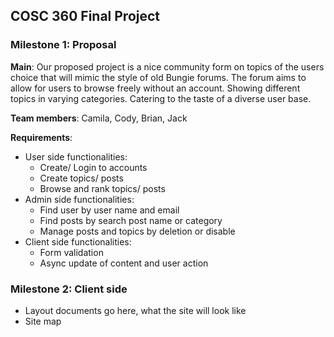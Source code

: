## COSC 360 Final Project

### Milestone 1: Proposal
**Main**: Our proposed project is a nice community form on topics of the users choice that will mimic the style of old Bungie forums. The forum aims to allow for users to browse freely without an account. Showing different topics in varying categories. Catering to the taste of a diverse user base.

**Team members**: Camila, Cody, Brian, Jack

**Requirements**:
- User side functionalities:
  - Create/ Login to accounts
  - Create topics/ posts
  - Browse and rank topics/ posts
- Admin side functionalities:
  - Find user by user name and email
  - Find posts by search post name or category
  - Manage posts and topics by deletion or disable
- Client side functionalities:
  - Form validation
  - Async update of content and user action

### Milestone 2: Client side

- Layout documents go here, what the site will look like
- Site map

